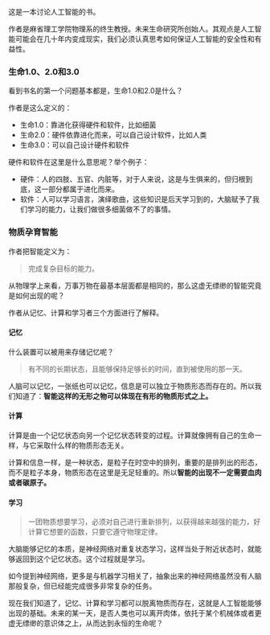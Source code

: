 这是一本讨论人工智能的书。

作者是麻省理工学院物理系的终生教授。未来生命研究所创始人。其观点是人工智能可能会在几十年内变成现实，我们必须认真思考如何保证人工智能的安全性和有益性。

### 生命1.0、2.0和3.0
看到书名的第一个问题基本都是，生命1.0和2.0是什么？

作者是这么定义的：
- 生命1.0：靠进化获得硬件和软件，比如细菌
- 生命2.0：硬件依靠进化而来，可以自己设计软件，比如人类
- 生命3.0：可以自己设计硬件和软件

硬件和软件在这里是什么意思呢？举个例子：
- 硬件：人的四肢、五官、内脏等，对于人来说，这是与生俱来的，但归根到底，这一部分都属于进化而来。
- 软件：人可以学习语言，演绎歌曲，这些知识是后天学习到的，大脑赋予了我们学习的能力，让我们做很多细菌做不了的事情。

### 物质孕育智能

作者把智能定义为：
> 完成复杂目标的能力。

从物理学上来看，万事万物在最基本层面都是相同的，那么这虚无缥缈的智能究竟是如何出现的呢？

作者从记忆、计算和学习者三个方面进行了解释。

#### 记忆

什么装置可以被用来存储记忆呢？
>有不同的长期状态，且能够保持足够长的时间，直到被使用的那一天。

人脑可以记忆，一张纸也可以记忆，信息是可以独立于物质形态而存在的。所以我们知道了：**智能这样的无形之物可以体现在有形的物质形式之上。**

#### 计算

计算是由一个记忆状态向另一个记忆状态转变的过程。计算就像拥有自己的生命一样，与它采取什么样的物质形态无关。

计算和信息一样，是一种状态，是粒子在时空中的排列，重要的是排列出的形态，而不是粒子本身，物质形态在这里是无足轻重的。所以**智能的出现不一定需要血肉或者碳原子。**

#### 学习

>一团物质想要学习，必须对自己进行重新排列，以获得越来越强的能力，好计算它想要的函数，只要它遵守物理定律。

大脑能够记忆的本质，是神经网络对重复状态学习，这样当处于附近状态时，就能够返回到这个记忆状态。这个过程就是学习。

如今提到神经网络，更多是与机器学习相关了，抽象出来的神经网络虽然没有人脑那般复杂，但已经能完成很多非常复杂的任务。


现在我们知道了，记忆、计算和学习都可以脱离物质而存在，这就是人工智能能够出现的基础。未来的某一天，是否人类也可以离开肉体，依托于某个机械体或者更虚无缥缈的意识体之上，从而达到永恒的生命呢？